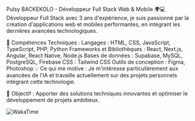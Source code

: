 Pulsy BACKEKOLO - Développeur Full Stack Web & Mobile 🌍💻
Développeur Full Stack avec 3 ans d'expérience, je suis passionné par la création d'applications web et mobiles performantes, en intégrant les dernières avancées technologiques.

🚀 Compétences Techniques :
Langages : HTML, CSS, JavaScript, TypeScript, PHP, Python
Frameworks et Bibliothèques : React, Next.js, Angular, React Native, Node.js
Bases de données : Supabase, MySQL, PostgreSQL, Firebase
CSS : Tailwind CSS
Outils de conception : Figma, Photoshop
💡 Ce qui me motive :
Je m'intéresse particulièrement aux avancées de l'IA et travaille actuellement sur des projets personnels intégrant cette technologie.

🎯 Objectif :
Apporter des solutions techniques innovantes et optimiser le développement de projets ambitieux.

![WakaTime](https://wakatime.com/badge/user/tonIdWakatime.svg)

